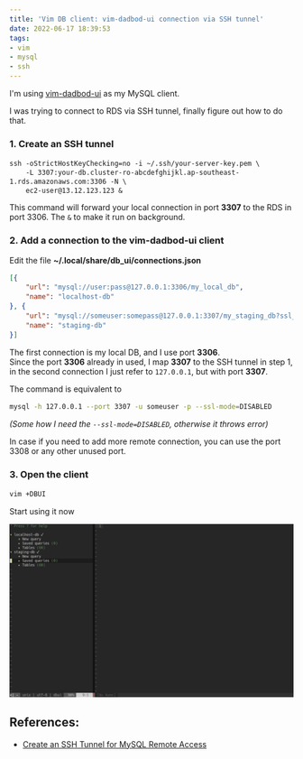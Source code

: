 ```yaml
---
title: 'Vim DB client: vim-dadbod-ui connection via SSH tunnel'
date: 2022-06-17 18:39:53
tags:
- vim
- mysql
- ssh
---
```


I'm using [vim-dadbod-ui](https://github.com/kristijanhusak/vim-dadbod-ui) as my MySQL client.

I was trying to connect to RDS via SSH tunnel, finally figure out how to do that.

### 1. Create an SSH tunnel

```
ssh -oStrictHostKeyChecking=no -i ~/.ssh/your-server-key.pem \
    -L 3307:your-db.cluster-ro-abcdefghijkl.ap-southeast-1.rds.amazonaws.com:3306 -N \
    ec2-user@13.12.123.123 &
```

This command will forward your local connection in port **3307** to the RDS in port 3306.
The `&` to make it run on background.


### 2. Add a connection to the vim-dadbod-ui client

Edit the file **~/.local/share/db_ui/connections.json**

```json
[{
	"url": "mysql://user:pass@127.0.0.1:3306/my_local_db",
	"name": "localhost-db"
}, {
	"url": "mysql://someuser:somepass@127.0.0.1:3307/my_staging_db?ssl_mode=DISABLED",
	"name": "staging-db"
}]
```

The first connection is my local DB, and I use port **3306**.  
Since the port **3306** already in used, I map **3307** to the SSH tunnel in step 1,
in the second connection I just refer to `127.0.0.1`, but with port **3307**.

The command is equivalent to

```sh
mysql -h 127.0.0.1 --port 3307 -u someuser -p --ssl-mode=DISABLED
```

_(Some how I need the `--ssl-mode=DISABLED`, otherwise it throws error)_

In case if you need to add more remote connection, you can use the port 3308 or any other unused port.

### 3. Open the client

```sh
vim +DBUI
```

Start using it now

![vim-dadbod-ui](/images/posts/2022-06-17-Vim-DB-client-vim-dadbod-ui-connection-via-SSH-tunnel/db-ui.png)


## References:

- [Create an SSH Tunnel for MySQL Remote Access](https://www.linode.com/docs/guides/create-an-ssh-tunnel-for-mysql-remote-access/)
